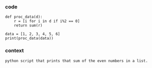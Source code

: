 ### code

```
def proc_data(d):
    r = [i for i in d if i%2 == 0]
    return sum(r)

data = [1, 2, 3, 4, 5, 6]
print(proc_data(data))
```

### context

```
python script that prints that sum of the even numbers in a list.
```
